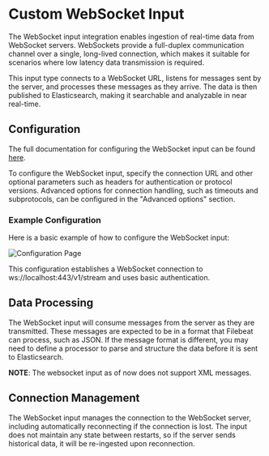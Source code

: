 # Custom WebSocket Input

The WebSocket input integration enables ingestion of real-time data from WebSocket servers. WebSockets provide a full-duplex communication channel over a single, long-lived connection, which makes it suitable for scenarios where low latency data transmission is required.

This input type connects to a WebSocket URL, listens for messages sent by the server, and processes these messages as they arrive. The data is then published to Elasticsearch, making it searchable and analyzable in near real-time.

## Configuration

The full documentation for configuring the WebSocket input can be found [here](https://www.elastic.co/guide/en/beats/filebeat/current/filebeat-input-websocket.html).

To configure the WebSocket input, specify the connection URL and other optional parameters such as headers for authentication or protocol versions. Advanced options for connection handling, such as timeouts and subprotocols, can be configured in the "Advanced options" section.

### Example Configuration

Here is a basic example of how to configure the WebSocket input:

![Configuration Page](../img/websocket_configuration.png)

This configuration establishes a WebSocket connection to ws://localhost:443/v1/stream and uses basic authentication.

## Data Processing

The WebSocket input will consume messages from the server as they are transmitted. These messages are expected to be in a format that Filebeat can process, such as JSON. If the message format is different, you may need to define a processor to parse and structure the data before it is sent to Elasticsearch.

**NOTE**: The websocket input as of now does not support XML messages.

## Connection Management

The WebSocket input manages the connection to the WebSocket server, including automatically reconnecting if the connection is lost. The input does not maintain any state between restarts, so if the server sends historical data, it will be re-ingested upon reconnection.